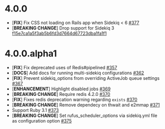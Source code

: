 # 4.0.0

- [**FIX**] Fix CSS not loading on Rails app when Sidekiq < 6 [#377](https://github.com/moove-it/sidekiq-scheduler/pull/377)
- [**BREAKING CHANGE**] Drop support for Sidekiq 3 [f15e7ca1a5f3ab5b6fd3d7664d67723dba1fa1f1](https://github.com/moove-it/sidekiq-scheduler/commit/f15e7ca1a5f3ab5b6fd3d7664d67723dba1fa1f1)

# 4.0.0.alpha1

- [**FIX**] Fix deprecated uses of Redis#pipelined [#357](https://github.com/moove-it/sidekiq-scheduler/pull/357)
- [**DOCS**] Add docs for running multi-sidekiq configurations [#362](https://github.com/moove-it/sidekiq-scheduler/pull/362)
- [**FIX**] Prevent sidekiq_options from overriding ActiveJob queue settings [#367](https://github.com/moove-it/sidekiq-scheduler/pull/367)
- [**ENHANCEMENT**] Highlight disabled jobs [#369](https://github.com/moove-it/sidekiq-scheduler/pull/369)
- [**BREAKING CHANGE**] Require redis 4.2.0 [#370](https://github.com/moove-it/sidekiq-scheduler/pull/370)
- [**FIX**] Fixes redis deprecation warning regarding `exists` [#370](https://github.com/moove-it/sidekiq-scheduler/pull/370)
- [**BREAKING CHANGE**] Remove dependecy on thwait and e2mmap [#371](https://github.com/moove-it/sidekiq-scheduler/pull/371)
- Support Ruby 3.1 [#373](https://github.com/moove-it/sidekiq-scheduler/pull/373)
- [**BREAKING CHANGE**] Set rufus_scheduler_options via sidekiq.yml file as configuration option [#375](https://github.com/moove-it/sidekiq-scheduler/pull/375)